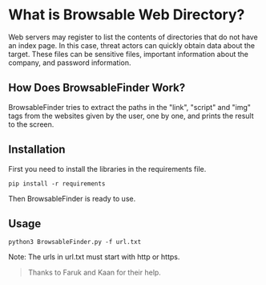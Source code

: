 # What is Browsable Web Directory?

Web servers may register to list the contents of directories that do not have an index page. In this case, threat actors can quickly obtain data about the target. These files can be sensitive files, important information about the company, and password information.


## How Does BrowsableFinder Work?

BrowsableFinder tries to extract the paths in the "link", "script" and "img" tags from the websites given by the user, one by one, and prints the result to the screen.

## Installation

First you need to install the libraries in the requirements file.

```pip install -r requirements```

Then BrowsableFinder is ready to use.

## Usage

```python3 BrowsableFinder.py -f url.txt```

Note: The urls in url.txt must start with http or https.


> Thanks to Faruk and Kaan for their help.
